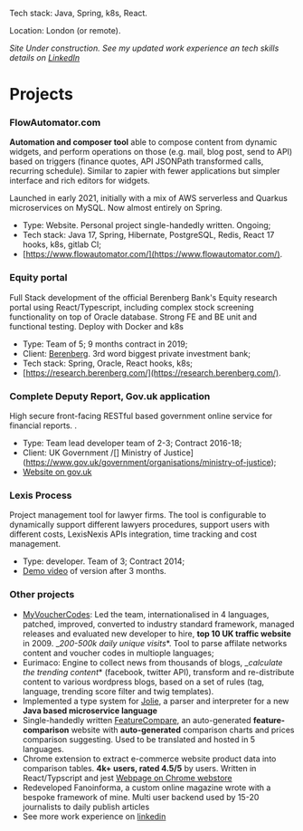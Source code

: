 Tech stack: Java, Spring, k8s, React.

Location: London (or remote).

*Site Under construction. See my updated work experience an tech skills details on [LinkedIn](https://www.linkedin.com/in/elvisciotti/?originalSubdomain=uk)*

# Projects

### FlowAutomator.com 
__Automation and composer tool__ able to compose content from dynamic widgets, and perform operations on those (e.g. mail, blog post, send to API) based on triggers (finance quotes, API JSONPath transformed calls, recurring schedule). Similar to zapier with fewer applications but simpler interface and rich editors for widgets.

Launched in early 2021, initially with a mix of AWS serverless and Quarkus microservices on MySQL. Now almost entirely on Spring.

 * Type: Website. Personal project single-handedly written. Ongoing;
 * Tech stack: Java 17, Spring, Hibernate, PostgreSQL, Redis, React 17 hooks, k8s, gitlab CI;
 * [https://www.flowautomator.com/](https://www.flowautomator.com/).
 

###  Equity portal
Full Stack development of the official Berenberg Bank's Equity research portal using React/Typescript, including complex stock screening functionality on top of Oracle database. Strong FE and BE unit and functional testing. Deploy with Docker and k8s


* Type: Team of 5; 9 months contract in 2019;
* Client: [Berenberg](https://www.berenberg.de/en/). 3rd word biggest private investment bank;
* Tech stack: Spring, Oracle, React hooks, k8s;
* [https://research.berenberg.com/](https://research.berenberg.com/).


### Complete Deputy Report, Gov.uk application
High secure front-facing RESTful based government online service for financial reports.
.
 * Type: Team lead developer team of 2-3; Contract 2016-18;
 * Client:  UK Government /[] Ministry of Justice](https://www.gov.uk/government/organisations/ministry-of-justice);
 * [Website on gov.uk](https://www.gov.uk/complete-deputy-report)

### Lexis Process
Project management tool for lawyer firms. The tool is configurable to dynamically support different lawyers procedures, support users with different costs, LexisNexis APIs integration, time tracking and cost management.

 * Type: developer. Team of 3; Contract 2014;
 * [Demo video](http://www.youtube.com/playlist?list=PLK8J_c73_NCwrjzogER30J5bTlkyjM6i_) of version after 3 months.

### Other projects

 * [MyVoucherCodes](http://www.myvouchercodes.co.uk/): Led the team, internationalised in 4 languages, patched, improved, converted to industry standard framework, managed releases and evaluated new developer to hire, __top 10 UK traffic website__ in 2009. __200-500k daily unique visits_*. Tool to parse affilate networks content and voucher codes in multiople languages;
 * Eurimaco: Engine to collect news from thousands of blogs, __calculate the trending content_* (facebook, twitter API), transform and re-distribute content to various wordpress blogs, based on a set of rules (tag, language, trending score filter and twig templates).
 * Implemented a type system for [Jolie](http://www.jolie-lang.org/), a parser and interpreter for a new __Java based microservice language__
 * Single-handedly written [FeatureCompare](http://www.featurecompare.com/), an auto-generated __feature-comparison__ website with __auto-generated__ comparison charts and prices comparison suggesting. Used to be translated and hosted in 5 languages.
 * Chrome extension to extract e-commerce website product data into comparison tables. __4k+ users, rated 4.5/5__ by users. Written in React/Typscript and jest [Webpage on Chrome webstore](https://chrome.google.com/webstore/detail/compare-amazon-products-s/bbgnjgojcifngncffebelnaljklbiilf)
 * Redeveloped Fanoinforma, a custom online magazine wrote with a bespoke framework of mine. Multi user backend used by 15-20 journalists to daily publish articles
 * See more work experience on [linkedin](https://www.linkedin.com/in/elvisciotti/?originalSubdomain=uk)



